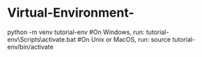 # Virtual-Environment-
python -m venv tutorial-env
#On Windows, run:
tutorial-env\Scripts\activate.bat
#On Unix or MacOS, run:
source tutorial-env/bin/activate
